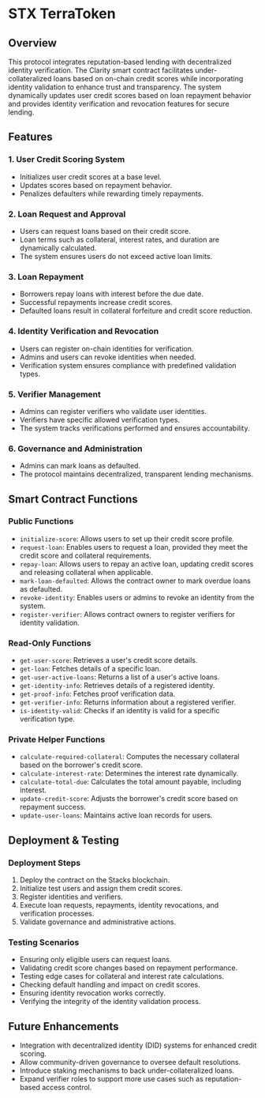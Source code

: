 # STX TerraToken

## Overview
This protocol integrates reputation-based lending with decentralized identity verification. The Clarity smart contract facilitates under-collateralized loans based on on-chain credit scores while incorporating identity validation to enhance trust and transparency. The system dynamically updates user credit scores based on loan repayment behavior and provides identity verification and revocation features for secure lending.

## Features

### 1. **User Credit Scoring System**
- Initializes user credit scores at a base level.
- Updates scores based on repayment behavior.
- Penalizes defaulters while rewarding timely repayments.

### 2. **Loan Request and Approval**
- Users can request loans based on their credit score.
- Loan terms such as collateral, interest rates, and duration are dynamically calculated.
- The system ensures users do not exceed active loan limits.

### 3. **Loan Repayment**
- Borrowers repay loans with interest before the due date.
- Successful repayments increase credit scores.
- Defaulted loans result in collateral forfeiture and credit score reduction.

### 4. **Identity Verification and Revocation**
- Users can register on-chain identities for verification.
- Admins and users can revoke identities when needed.
- Verification system ensures compliance with predefined validation types.

### 5. **Verifier Management**
- Admins can register verifiers who validate user identities.
- Verifiers have specific allowed verification types.
- The system tracks verifications performed and ensures accountability.

### 6. **Governance and Administration**
- Admins can mark loans as defaulted.
- The protocol maintains decentralized, transparent lending mechanisms.

## Smart Contract Functions

### **Public Functions**
- `initialize-score`: Allows users to set up their credit score profile.
- `request-loan`: Enables users to request a loan, provided they meet the credit score and collateral requirements.
- `repay-loan`: Allows users to repay an active loan, updating credit scores and releasing collateral when applicable.
- `mark-loan-defaulted`: Allows the contract owner to mark overdue loans as defaulted.
- `revoke-identity`: Enables users or admins to revoke an identity from the system.
- `register-verifier`: Allows contract owners to register verifiers for identity validation.

### **Read-Only Functions**
- `get-user-score`: Retrieves a user's credit score details.
- `get-loan`: Fetches details of a specific loan.
- `get-user-active-loans`: Returns a list of a user's active loans.
- `get-identity-info`: Retrieves details of a registered identity.
- `get-proof-info`: Fetches proof verification data.
- `get-verifier-info`: Returns information about a registered verifier.
- `is-identity-valid`: Checks if an identity is valid for a specific verification type.

### **Private Helper Functions**
- `calculate-required-collateral`: Computes the necessary collateral based on the borrower's credit score.
- `calculate-interest-rate`: Determines the interest rate dynamically.
- `calculate-total-due`: Calculates the total amount payable, including interest.
- `update-credit-score`: Adjusts the borrower's credit score based on repayment success.
- `update-user-loans`: Maintains active loan records for users.

## Deployment & Testing
### **Deployment Steps**
1. Deploy the contract on the Stacks blockchain.
2. Initialize test users and assign them credit scores.
3. Register identities and verifiers.
4. Execute loan requests, repayments, identity revocations, and verification processes.
5. Validate governance and administrative actions.

### **Testing Scenarios**
- Ensuring only eligible users can request loans.
- Validating credit score changes based on repayment performance.
- Testing edge cases for collateral and interest rate calculations.
- Checking default handling and impact on credit scores.
- Ensuring identity revocation works correctly.
- Verifying the integrity of the identity validation process.

## Future Enhancements
- Integration with decentralized identity (DID) systems for enhanced credit scoring.
- Allow community-driven governance to oversee default resolutions.
- Introduce staking mechanisms to back under-collateralized loans.
- Expand verifier roles to support more use cases such as reputation-based access control.

